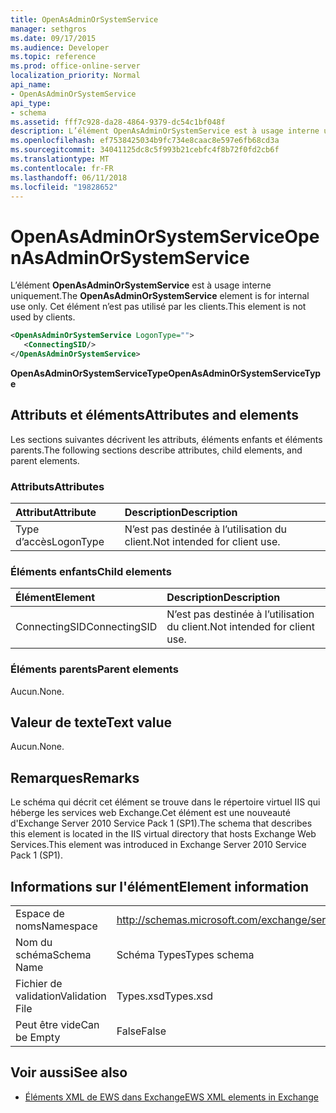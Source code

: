 ```yaml
---
title: OpenAsAdminOrSystemService
manager: sethgros
ms.date: 09/17/2015
ms.audience: Developer
ms.topic: reference
ms.prod: office-online-server
localization_priority: Normal
api_name:
- OpenAsAdminOrSystemService
api_type:
- schema
ms.assetid: fff7c928-da28-4864-9379-dc54c1bf048f
description: L’élément OpenAsAdminOrSystemService est à usage interne uniquement. Cet élément n’est pas utilisé par les clients.
ms.openlocfilehash: ef7538425034b9fc734e8caac8e597e6fb68cd3a
ms.sourcegitcommit: 34041125dc8c5f993b21cebfc4f8b72f0fd2cb6f
ms.translationtype: MT
ms.contentlocale: fr-FR
ms.lasthandoff: 06/11/2018
ms.locfileid: "19828652"
---
```

# <a name="openasadminorsystemservice"></a><span data-ttu-id="521a7-104">OpenAsAdminOrSystemService</span><span class="sxs-lookup"><span data-stu-id="521a7-104">OpenAsAdminOrSystemService</span></span>

<span data-ttu-id="521a7-105">L’élément **OpenAsAdminOrSystemService** est à usage interne uniquement.</span><span class="sxs-lookup"><span data-stu-id="521a7-105">The **OpenAsAdminOrSystemService** element is for internal use only.</span></span> <span data-ttu-id="521a7-106">Cet élément n’est pas utilisé par les clients.</span><span class="sxs-lookup"><span data-stu-id="521a7-106">This element is not used by clients.</span></span> 
  
```XML
<OpenAsAdminOrSystemService LogonType="">
   <ConnectingSID/>
</OpenAsAdminOrSystemService>
```

 <span data-ttu-id="521a7-107">**OpenAsAdminOrSystemServiceType**</span><span class="sxs-lookup"><span data-stu-id="521a7-107">**OpenAsAdminOrSystemServiceType**</span></span>
## <a name="attributes-and-elements"></a><span data-ttu-id="521a7-108">Attributs et éléments</span><span class="sxs-lookup"><span data-stu-id="521a7-108">Attributes and elements</span></span>

<span data-ttu-id="521a7-109">Les sections suivantes décrivent les attributs, éléments enfants et éléments parents.</span><span class="sxs-lookup"><span data-stu-id="521a7-109">The following sections describe attributes, child elements, and parent elements.</span></span>
  
### <a name="attributes"></a><span data-ttu-id="521a7-110">Attributs</span><span class="sxs-lookup"><span data-stu-id="521a7-110">Attributes</span></span>

|<span data-ttu-id="521a7-111">**Attribut**</span><span class="sxs-lookup"><span data-stu-id="521a7-111">**Attribute**</span></span>|<span data-ttu-id="521a7-112">**Description**</span><span class="sxs-lookup"><span data-stu-id="521a7-112">**Description**</span></span>|
|:-----|:-----|
|<span data-ttu-id="521a7-113">Type d’accès</span><span class="sxs-lookup"><span data-stu-id="521a7-113">LogonType</span></span>  <br/> |<span data-ttu-id="521a7-114">N’est pas destinée à l’utilisation du client.</span><span class="sxs-lookup"><span data-stu-id="521a7-114">Not intended for client use.</span></span>  <br/> |
   
### <a name="child-elements"></a><span data-ttu-id="521a7-115">Éléments enfants</span><span class="sxs-lookup"><span data-stu-id="521a7-115">Child elements</span></span>

|<span data-ttu-id="521a7-116">**Élément**</span><span class="sxs-lookup"><span data-stu-id="521a7-116">**Element**</span></span>|<span data-ttu-id="521a7-117">**Description**</span><span class="sxs-lookup"><span data-stu-id="521a7-117">**Description**</span></span>|
|:-----|:-----|
|<span data-ttu-id="521a7-118">ConnectingSID</span><span class="sxs-lookup"><span data-stu-id="521a7-118">ConnectingSID</span></span>  <br/> |<span data-ttu-id="521a7-119">N’est pas destinée à l’utilisation du client.</span><span class="sxs-lookup"><span data-stu-id="521a7-119">Not intended for client use.</span></span>  <br/> |
   
### <a name="parent-elements"></a><span data-ttu-id="521a7-120">Éléments parents</span><span class="sxs-lookup"><span data-stu-id="521a7-120">Parent elements</span></span>

<span data-ttu-id="521a7-121">Aucun.</span><span class="sxs-lookup"><span data-stu-id="521a7-121">None.</span></span>
  
## <a name="text-value"></a><span data-ttu-id="521a7-122">Valeur de texte</span><span class="sxs-lookup"><span data-stu-id="521a7-122">Text value</span></span>

<span data-ttu-id="521a7-123">Aucun.</span><span class="sxs-lookup"><span data-stu-id="521a7-123">None.</span></span>
  
## <a name="remarks"></a><span data-ttu-id="521a7-124">Remarques</span><span class="sxs-lookup"><span data-stu-id="521a7-124">Remarks</span></span>

<span data-ttu-id="521a7-125">Le schéma qui décrit cet élément se trouve dans le répertoire virtuel IIS qui héberge les services web Exchange.Cet élément est une nouveauté d'Exchange Server 2010 Service Pack 1 (SP1).</span><span class="sxs-lookup"><span data-stu-id="521a7-125">The schema that describes this element is located in the IIS virtual directory that hosts Exchange Web Services.This element was introduced in Exchange Server 2010 Service Pack 1 (SP1).</span></span>
  
## <a name="element-information"></a><span data-ttu-id="521a7-126">Informations sur l'élément</span><span class="sxs-lookup"><span data-stu-id="521a7-126">Element information</span></span>

|||
|:-----|:-----|
|<span data-ttu-id="521a7-127">Espace de noms</span><span class="sxs-lookup"><span data-stu-id="521a7-127">Namespace</span></span>  <br/> |http://schemas.microsoft.com/exchange/services/2006/types  <br/> |
|<span data-ttu-id="521a7-128">Nom du schéma</span><span class="sxs-lookup"><span data-stu-id="521a7-128">Schema Name</span></span>  <br/> |<span data-ttu-id="521a7-129">Schéma Types</span><span class="sxs-lookup"><span data-stu-id="521a7-129">Types schema</span></span>  <br/> |
|<span data-ttu-id="521a7-130">Fichier de validation</span><span class="sxs-lookup"><span data-stu-id="521a7-130">Validation File</span></span>  <br/> |<span data-ttu-id="521a7-131">Types.xsd</span><span class="sxs-lookup"><span data-stu-id="521a7-131">Types.xsd</span></span>  <br/> |
|<span data-ttu-id="521a7-132">Peut être vide</span><span class="sxs-lookup"><span data-stu-id="521a7-132">Can be Empty</span></span>  <br/> |<span data-ttu-id="521a7-133">False</span><span class="sxs-lookup"><span data-stu-id="521a7-133">False</span></span>  <br/> |
   
## <a name="see-also"></a><span data-ttu-id="521a7-134">Voir aussi</span><span class="sxs-lookup"><span data-stu-id="521a7-134">See also</span></span>



- [<span data-ttu-id="521a7-135">Éléments XML de EWS dans Exchange</span><span class="sxs-lookup"><span data-stu-id="521a7-135">EWS XML elements in Exchange</span></span>](ews-xml-elements-in-exchange.md)

